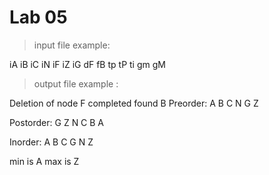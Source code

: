# Lab 05

> input file example:

iA
iB
iC
iN
iF
iZ
iG
dF
fB
tp
tP
ti
gm
gM


> output file example :

Deletion of node F completed
found B
Preorder:
 A
  B
   C
    N
     G
     Z

Postorder:
     G
     Z
    N
   C
  B
 A

Inorder:
 A
  B
   C
     G
    N
     Z

min is A
max is Z
